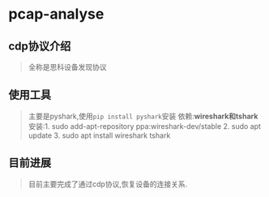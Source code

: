 # pcap-analyse
## cdp协议介绍
> 全称是思科设备发现协议
## 使用工具
> 主要是pyshark,使用`pip install pyshark`安装
> 依赖:**wireshark和tshark**
> 安装:1. sudo add-apt-repository ppa:wireshark-dev/stable 2. sudo apt update 3. sudo apt install wireshark tshark
## 目前进展
> 目前主要完成了通过cdp协议,恢复设备的连接关系.
